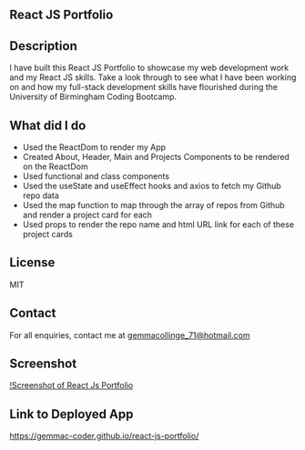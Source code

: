 ## React JS Portfolio

## Description

I have built this React JS Portfolio to showcase my web development work and my React JS skills.
Take a look through to see what I have been working on and how my full-stack development skills have flourished during the University of Birmingham Coding Bootcamp.

## What did I do

- Used the ReactDom to render my App
- Created About, Header, Main and Projects Components to be rendered on the ReactDom
- Used functional and class components
- Used the useState and useEffect hooks and axios to fetch my Github repo data
- Used the map function to map through the array of repos from Github and render a project card for each
- Used props to render the repo name and html URL link for each of these project cards

## License

MIT

## Contact

For all enquiries, contact me at gemmacollinge_71@hotmail.com

## Screenshot

[!Screenshot of React Js Portfolio](public/assets/react-js-portfolio.png)

## Link to Deployed App

https://gemmac-coder.github.io/react-js-portfolio/
